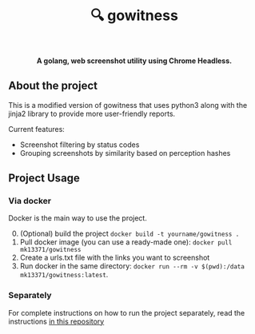 <h1 align="center">
  <br>
    🔍 gowitness
  <br>
  <br>
</h1>

<h4 align="center">A golang, web screenshot utility using Chrome Headless.</h4>


## About the project

This is a modified version of gowitness that uses python3 along with the jinja2 library to provide more user-friendly reports.

Current features:
- Screenshot filtering by status codes 
- Grouping screenshots by similarity based on perception hashes

## Project Usage

### Via docker

Docker is the main way to use the project.

0) (Optional) build the project `docker build -t yourname/gowitness .`
1) Pull docker image (you can use a ready-made one): `docker pull mk13371/gowitness`
2) Create a urls.txt file with the links you want to screenshot
3) Run docker in the same directory: `docker run --rm -v $(pwd):/data mk13371/gowitness:latest`.

### Separately

For complete instructions on how to run the project separately, read the instructions [in this repository](https://github.com/mk13337/gowitness_reporter)

